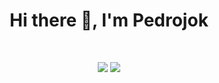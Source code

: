 <h1 align="center">Hi there 👋, I'm Pedrojok</h1>

<br />
<p align = "center">
  <img src = "https://github-readme-stats.vercel.app/api?username=Pedrojok01&show_icons=true&theme=radical&line_height=40">
  <img src = "https://github-readme-stats.vercel.app/api/top-langs/?username=Pedrojok01&hide_langs_below=.25&theme=radical">
</p>
